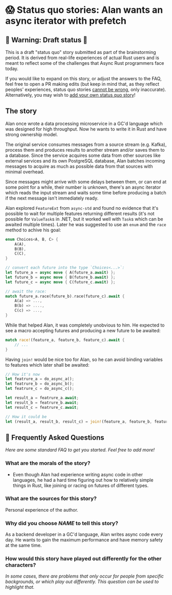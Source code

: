 # 😱 Status quo stories: Alan wants an async iterator with prefetch

## 🚧 Warning: Draft status 🚧

This is a draft "status quo" story submitted as part of the brainstorming period. It is derived from real-life experiences of actual Rust users and is meant to reflect some of the challenges that Async Rust programmers face today. 

If you would like to expand on this story, or adjust the answers to the FAQ, feel free to open a PR making edits (but keep in mind that, as they reflect peoples' experiences, status quo stories [cannot be wrong], only inaccurate). Alternatively, you may wish to [add your own status quo story][htvsq]!

## The story

Alan once wrote a data processing microservice in a GC'd language which was designed for high throughput. Now he wants to write it in Rust and have strong ownership model.

The original service consumes messages from a source stream (e.g. Kafka), process them and produces results to another stream and/or saves them to a database. Since the service acquires some data from other sources like external services and its own PostgreSQL database, Alan batches incoming messages to acquire as much as possible data from that sources with minimal overhead.

Since messages might arrive with some delays between them, or can end at some point for a while, their number is unknown, there's an async iterator which reads the input stream and waits some time before producing a batch if the next message isn't immediately ready.

Alan explored `FeatureExt` from `async-std` and found no evidence that it's possible to wait for multiple features returning different results (it's not possible for `ValueTask`s in .NET, but it worked well with `Task`s which can be awaited multiple times). Later he was suggested to use an `enum` and the `race` method to achive his goal:

```rust
enum Choices<A, B, C> {
    A(A),
    B(B),
    C(C),
}

// convert each future into the type `Choices<...>`:
let future_a = async move { A(future_a.await) };
let future_b = async move { B(future_b.await) };
let future_c = async move { C(future_c.await) };

// await the race:
match future_a.race(future_b).race(future_c).await {
    A(a) => ...,
    B(b) => ....,
    C(c) => ...,
}
```

While that helped Alan, it was completely unobvious to him. He expected to see a macro accepting futures and producing a new future to be awaited:

```rust
match race!(feature_a, feature_b, feature_c).await {
    // ...
}
```

Having `join!` would be nice too for Alan, so he can avoid binding variables to features which later shall be awaited:

```rust
// How it's now
let featrure_a = do_async_a();
let featrure_b = do_async_b();
let featrure_c = do_async_c();

let result_a = featrure_a.await;
let result_b = featrure_b.await;
let result_c = featrure_c.await;

// How it could be
let (result_a, result_b, result_c) = join!(feature_a, feature_b, feature_c).await;
```

## 🤔 Frequently Asked Questions

*Here are some standard FAQ to get you started. Feel free to add more!*

### **What are the morals of the story?**
* Even though Alan had experience writing async code in other languages, he had a hard time figuring out how to relatively simple things in Rust, like joining or racing on futures of different types.

### **What are the sources for this story?**
Personal experience of the author.

### **Why did you choose *NAME* to tell this story?**
As a backend developer in a GC'd language, Alan writes async code every day. He wants to gain the maximum performance and have memory safety at the same time.

### **How would this story have played out differently for the other characters?**
*In some cases, there are problems that only occur for people from specific backgrounds, or which play out differently. This question can be used to highlight that.*

[character]: ../characters.md
[status quo stories]: ./status_quo.md
[Alan]: ../characters/alan.md
[Grace]: ../characters/grace.md
[Niklaus]: ../characters/niklaus.md
[Barbara]: ../characters/barbara.md
[htvsq]: ../how_to_vision/status_quo.md
[cannot be wrong]: ../how_to_vision/comment.md#comment-to-understand-or-improve-not-to-negate-or-dissuade
